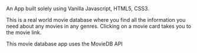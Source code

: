 An App built solely using Vanilla Javascript, HTML5, CSS3.

This is a real world movie database where you find all the information you need about any movies in any genres. Clicking on a movie card takes you to the movie link.

This movie database app uses the MovieDB API
